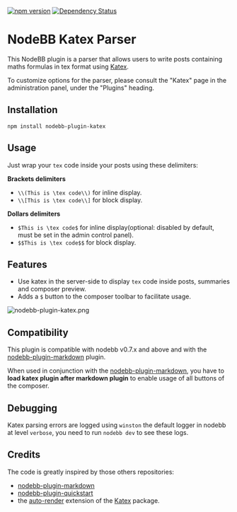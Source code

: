 [![npm version](https://badge.fury.io/js/nodebb-plugin-katex.svg)](http://badge.fury.io/js/nodebb-plugin-katex)
[![Dependency Status](https://david-dm.org/benjaminabel/nodebb-plugin-katex.svg)](https://david-dm.org/benjaminabel/nodebb-plugin-katex)

# NodeBB Katex Parser

This NodeBB plugin is a parser that allows users to write posts containing maths formulas in tex format using [Katex](Katex).

To customize options for the parser, please consult the "Katex" page in the administration panel, under the "Plugins" heading.

## Installation

    npm install nodebb-plugin-katex

## Usage

Just wrap your `tex` code inside your posts using these delimiters:

**Brackets delimiters**
- `\\(This is \tex code\\)` for inline display.
- `\\[This is \tex code\\]` for block display.

**Dollars delimiters**
- `$This is \tex code$` for inline display(optional: disabled by default, must be set in the admin control panel).
- `$$This is \tex code$$` for block display.

## Features

- Use katex in the server-side to display `tex` code inside posts, summaries and composer preview.
- Adds a `$` button to the composer toolbar to facilitate usage.

![nodebb-plugin-katex.png](https://i.imgur.com/nJDqafD.png)

## Compatibility

This plugin is compatible with nodebb v0.7.x and above and with the [nodebb-plugin-markdown](https://github.com/julianlam/nodebb-plugin-markdown/) plugin.

When used in conjunction with the [nodebb-plugin-markdown](https://github.com/julianlam/nodebb-plugin-markdown/), you have to **load katex plugin after markdown plugin** to enable usage of all buttons of the composer.

## Debugging

Katex parsing errors are logged using `winston` the default logger in nodebb at level `verbose`, you need to run `nodebb dev` to see these logs.

## Credits

The code is greatly inspired by those others repositories:

- [nodebb-plugin-markdown](https://github.com/julianlam/nodebb-plugin-markdown/)
- [nodebb-plugin-quickstart](https://github.com/julianlam/nodebb-plugin-markdown/)
- the [auto-render](https://github.com/Khan/KaTeX/blob/master/contrib/auto-render/) extension of the [Katex](https://github.com/Khan/KaTeX/) package.
